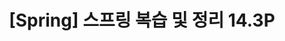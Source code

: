 ---
layout: single
title: "[Spring] 스프링 복습 및 정리 14.3P"
permalink: /92
categories: [All, Spring, 기초]
toc: true
toc_sticky: true
toc_label: index
toc_icon: "fa-solid fa-indent"
author_profile: false
---